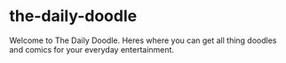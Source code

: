 # the-daily-doodle

Welcome to The Daily Doodle. Heres where you can get all thing doodles and comics for your everyday entertainment.
